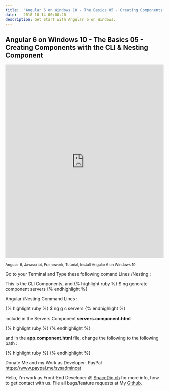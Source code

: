 ```yaml
---
title:  "Angular 6 on Windows 10 - The Basics 05 - Creating Components with the CLI & Nesting Component - Part#05"
date:   2018-10-14 00:00:20
description: Get Start with Angular 6 on Windows.
---
```

<h2 id="this-post-is-the-last-of-a-series-of-posts-in-which-i-write-about-the-observable-type-in-the-first-post-we-went-ahead-writing-an-observable-from-scratch-in-order-to-fully-understand-it-we-then-explored-how-to-create-observables-from-values-arrays-dom-events-and-promises-this-time-well-focus-on-compositions-by-rewriting-some-basic-composition-operators">
Angular 6 on Windows 10 - The Basics 05 - Creating Components with the CLI & Nesting Component</h2>



<iframe width="100%" height="615" src="https://www.youtube.com/embed/TvM-8VlPk6c" frameborder="0" allow="autoplay; encrypted-media" allowfullscreen></iframe>


<small>Angular 6, Javascript, Framework, Tutorial, Install Angular 6 on Windows 10</small>

Go to your Terminal and Type these following comand Lines /Nesting  : 

This is the CLI Components, and 
{% highlight ruby %}
$ ng generate component servers
{% endhighlight %}

Angular  /Nesting Command Lines   : 

{% highlight ruby %}
$ ng g c servers 
{% endhighlight %}

include in the Servers Component <strong>servers.component.html</strong>

{% highlight ruby %}
<app-server></app-server>
<app-server></app-server>
{% endhighlight %}

and in the <strong>app.component.html</strong> file, change the following <strong><app-server></app-server>
</strong> to the following path : <strong><app-servers></app-servers>
</strong>

{% highlight ruby %}
<app-servers></app-servers>
{% endhighlight %}

Donate Me and my Work as Developer: PayPal <a href="https://www.paypal.me/sysadmincat">https://www.paypal.me/sysadmincat </a>


 Hello, I'm work as Front-End Developer @ [SpaceDig.ch][spacedig] for more info, how to get contact with us. File all bugs/feature requests at My  [Github][jekyll-gh].

[jekyll-gh]: https://github.com/spaceg
[spacedig]:    http://spacedig.ch
